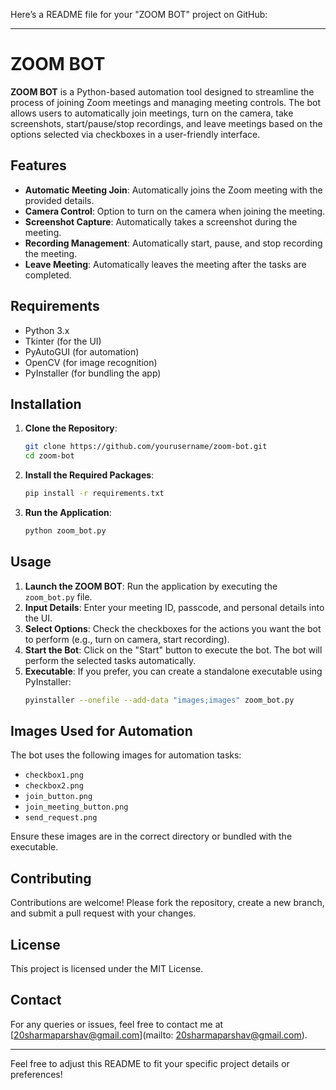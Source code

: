 Here’s a README file for your "ZOOM BOT" project on GitHub:

---

# ZOOM BOT

**ZOOM BOT** is a Python-based automation tool designed to streamline the process of joining Zoom meetings and managing meeting controls. The bot allows users to automatically join meetings, turn on the camera, take screenshots, start/pause/stop recordings, and leave meetings based on the options selected via checkboxes in a user-friendly interface.

## Features

- **Automatic Meeting Join**: Automatically joins the Zoom meeting with the provided details.
- **Camera Control**: Option to turn on the camera when joining the meeting.
- **Screenshot Capture**: Automatically takes a screenshot during the meeting.
- **Recording Management**: Automatically start, pause, and stop recording the meeting.
- **Leave Meeting**: Automatically leaves the meeting after the tasks are completed.

## Requirements

- Python 3.x
- Tkinter (for the UI)
- PyAutoGUI (for automation)
- OpenCV (for image recognition)
- PyInstaller (for bundling the app)

## Installation

1. **Clone the Repository**:
   ```bash
   git clone https://github.com/yourusername/zoom-bot.git
   cd zoom-bot
   ```

2. **Install the Required Packages**:
   ```bash
   pip install -r requirements.txt
   ```

3. **Run the Application**:
   ```bash
   python zoom_bot.py
   ```

## Usage

1. **Launch the ZOOM BOT**: Run the application by executing the `zoom_bot.py` file.
2. **Input Details**: Enter your meeting ID, passcode, and personal details into the UI.
3. **Select Options**: Check the checkboxes for the actions you want the bot to perform (e.g., turn on camera, start recording).
4. **Start the Bot**: Click on the "Start" button to execute the bot. The bot will perform the selected tasks automatically.
5. **Executable**: If you prefer, you can create a standalone executable using PyInstaller:
   ```bash
   pyinstaller --onefile --add-data "images;images" zoom_bot.py
   ```

## Images Used for Automation

The bot uses the following images for automation tasks:
- `checkbox1.png`
- `checkbox2.png`
- `join_button.png`
- `join_meeting_button.png`
- `send_request.png`

Ensure these images are in the correct directory or bundled with the executable.

## Contributing

Contributions are welcome! Please fork the repository, create a new branch, and submit a pull request with your changes.

## License

This project is licensed under the MIT License.

## Contact

For any queries or issues, feel free to contact me at [20sharmaparshav@gmail.com](mailto: 20sharmaparshav@gmail.com).

---

Feel free to adjust this README to fit your specific project details or preferences!
